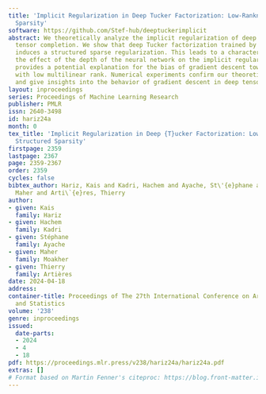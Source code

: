 ```yaml
---
title: 'Implicit Regularization in Deep Tucker Factorization: Low-Rankness via Structured
  Sparsity'
software: https://github.com/Stef-hub/deeptuckerimplicit
abstract: We theoretically analyze the implicit regularization of deep learning for
  tensor completion. We show that deep Tucker factorization trained by gradient descent
  induces a structured sparse regularization. This leads to a characterization of
  the effect of the depth of the neural network on the implicit regularization and
  provides a potential explanation for the bias of gradient descent towards solutions
  with low multilinear rank. Numerical experiments confirm our theoretical findings
  and give insights into the behavior of gradient descent in deep tensor factorization.
layout: inproceedings
series: Proceedings of Machine Learning Research
publisher: PMLR
issn: 2640-3498
id: hariz24a
month: 0
tex_title: 'Implicit Regularization in Deep {T}ucker Factorization: Low-Rankness via
  Structured Sparsity'
firstpage: 2359
lastpage: 2367
page: 2359-2367
order: 2359
cycles: false
bibtex_author: Hariz, Kais and Kadri, Hachem and Ayache, St\'{e}phane and Moakher,
  Maher and Arti\`{e}res, Thierry
author:
- given: Kais
  family: Hariz
- given: Hachem
  family: Kadri
- given: Stéphane
  family: Ayache
- given: Maher
  family: Moakher
- given: Thierry
  family: Artières
date: 2024-04-18
address:
container-title: Proceedings of The 27th International Conference on Artificial Intelligence
  and Statistics
volume: '238'
genre: inproceedings
issued:
  date-parts:
  - 2024
  - 4
  - 18
pdf: https://proceedings.mlr.press/v238/hariz24a/hariz24a.pdf
extras: []
# Format based on Martin Fenner's citeproc: https://blog.front-matter.io/posts/citeproc-yaml-for-bibliographies/
---
```

